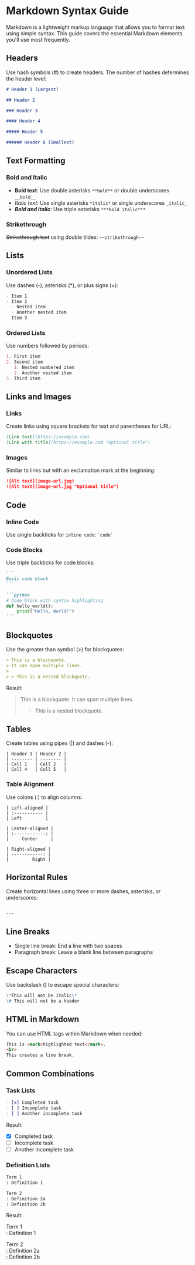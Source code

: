 # Markdown Syntax Guide

Markdown is a lightweight markup language that allows you to format text using simple syntax. This guide covers the essential Markdown elements you'll use most frequently.

## Headers

Use hash symbols (#) to create headers. The number of hashes determines the header level:

```markdown
# Header 1 (Largest)

## Header 2

### Header 3

#### Header 4

##### Header 5

###### Header 6 (Smallest)
```

## Text Formatting

### Bold and Italic

- **Bold text**: Use double asterisks `**bold**` or double underscores `__bold__`
- _Italic text_: Use single asterisks `*italic*` or single underscores `_italic_`
- **_Bold and italic_**: Use triple asterisks `***bold italic***`

### Strikethrough

~~Strikethrough text~~ using double tildes: `~~strikethrough~~`

## Lists

### Unordered Lists

Use dashes (-), asterisks (\*), or plus signs (+):

```markdown
- Item 1
- Item 2
  - Nested item
  - Another nested item
- Item 3
```

### Ordered Lists

Use numbers followed by periods:

```markdown
1. First item
2. Second item
   1. Nested numbered item
   2. Another nested item
3. Third item
```

## Links and Images

### Links

Create links using square brackets for text and parentheses for URL:

```markdown
[Link text](https://example.com)
[Link with title](https://example.com "Optional title")
```

### Images

Similar to links but with an exclamation mark at the beginning:

```markdown
![Alt text](image-url.jpg)
![Alt text](image-url.jpg "Optional title")
```

## Code

### Inline Code

Use single backticks for `inline code`: `` `code` ``

### Code Blocks

Use triple backticks for code blocks:

````markdown
```
Basic code block
```

```python
# Code block with syntax highlighting
def hello_world():
    print("Hello, World!")
```
````

## Blockquotes

Use the greater than symbol (>) for blockquotes:

```markdown
> This is a blockquote.
> It can span multiple lines.
>
> > This is a nested blockquote.
```

Result:

> This is a blockquote.
> It can span multiple lines.
>
> > This is a nested blockquote.

## Tables

Create tables using pipes (|) and dashes (-):

```text
| Header 1 | Header 2 |
| -------- | -------- |
| Cell 1   | Cell 2   |
| Cell 4   | Cell 5   |
```

### Table Alignment

Use colons (:) to align columns:

```text
| Left-aligned |
| :----------- |
| Left         |
```

```text
| Center-aligned |
| :------------: |
|     Center     |
```

```text
| Right-aligned |
| ------------: |
|         Right |
```

## Horizontal Rules

Create horizontal lines using three or more dashes, asterisks, or underscores:

```text

---

```

## Line Breaks

- Single line break: End a line with two spaces
- Paragraph break: Leave a blank line between paragraphs

## Escape Characters

Use backslash (\) to escape special characters:

```markdown
\*This will not be italic\*
\# This will not be a header
```

## HTML in Markdown

You can use HTML tags within Markdown when needed:

```markdown
This is <mark>highlighted text</mark>.
<br>
This creates a line break.
```

## Common Combinations

### Task Lists

```markdown
- [x] Completed task
- [ ] Incomplete task
- [ ] Another incomplete task
```

Result:

- [x] Completed task
- [ ] Incomplete task
- [ ] Another incomplete task

### Definition Lists

```markdown
Term 1
: Definition 1

Term 2
: Definition 2a
: Definition 2b
```

Result:

Term 1  
: Definition 1

Term 2  
: Definition 2a  
: Definition 2b
